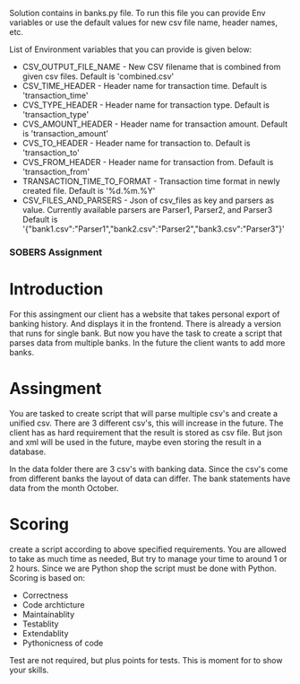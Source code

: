 Solution contains in banks.py file. To run this file you can provide Env variables or use the default values for new csv file name, header names, etc.

List of Environment variables that you can provide is given below:

- CSV_OUTPUT_FILE_NAME - New CSV filename that is combined from given csv files. Default is 'combined.csv'
- CSV_TIME_HEADER - Header name for transaction time. Default is 'transaction_time'
- CVS_TYPE_HEADER - Header name for transaction type. Default is 'transaction_type'
- CVS_AMOUNT_HEADER - Header name for transaction amount. Default is 'transaction_amount'
- CVS_TO_HEADER - Header name for transaction to. Default is 'transaction_to'
- CVS_FROM_HEADER - Header name for transaction from. Default is 'transaction_from'
- TRANSACTION_TIME_TO_FORMAT - Transaction time format in newly created file. Default is '%d.%m.%Y'
- CSV_FILES_AND_PARSERS - Json of csv_files as key and parsers as value. Currently available parsers are Parser1, Parser2, and Parser3 Default is '{"bank1.csv":"Parser1","bank2.csv":"Parser2","bank3.csv":"Parser3"}'


### SOBERS Assignment

# Introduction
For this assingment our client has a website that takes personal export of banking history.
And displays it in the frontend.
There is already a version that runs for single bank.
But now you have the task to create a script that parses data from multiple banks.
In the future the client wants to add more banks.

# Assingment 
You are tasked to create script that will parse multiple csv's and create a unified csv.
There are 3 different csv's, this will increase in the future.
The client has as hard requirement that the result is stored as csv file.
But json and xml will be used in the future, maybe even storing the result in a database.

In the data folder there are 3 csv's with banking data.
Since the csv's come from different banks the layout of data can differ.
The bank statements have data from the month October.

# Scoring 
create a script according to above specified requirements.
You are allowed to take as much time as needed, But try to manage your time to around 1 or 2 hours.
Since we are Python shop the script must be done with Python.
Scoring is based on:
- Correctness
- Code archticture
- Maintainablity
- Testablity
- Extendablity
- Pythonicness of code

Test are not required, but plus points for tests.
This is moment for to show your skills. 
